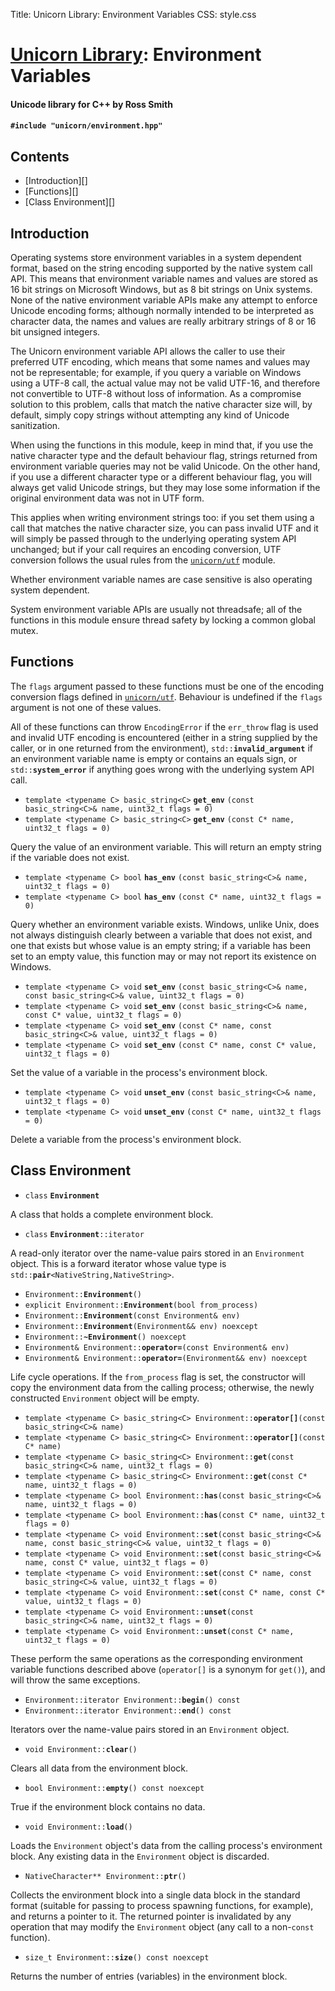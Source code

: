 Title: Unicorn Library: Environment Variables
CSS: style.css

# [Unicorn Library](index.html): Environment Variables #

#### Unicode library for C++ by Ross Smith ####

#### `#include "unicorn/environment.hpp"` ####

## Contents ##

* [Introduction][]
* [Functions][]
* [Class Environment][]

## Introduction ##

Operating systems store environment variables in a system dependent format,
based on the string encoding supported by the native system call API. This
means that environment variable names and values are stored as 16 bit strings
on Microsoft Windows, but as 8 bit strings on Unix systems. None of the native
environment variable APIs make any attempt to enforce Unicode encoding forms;
although normally intended to be interpreted as character data, the names and
values are really arbitrary strings of 8 or 16 bit unsigned integers.

The Unicorn environment variable API allows the caller to use their preferred
UTF encoding, which means that some names and values may not be representable;
for example, if you query a variable on Windows using a UTF-8 call, the actual
value may not be valid UTF-16, and therefore not convertible to UTF-8 without
loss of information. As a compromise solution to this problem, calls that
match the native character size will, by default, simply copy strings without
attempting any kind of Unicode sanitization.

When using the functions in this module, keep in mind that, if you use the
native character type and the default behaviour flag, strings returned from
environment variable queries may not be valid Unicode. On the other hand, if
you use a different character type or a different behaviour flag, you will
always get valid Unicode strings, but they may lose some information if the
original environment data was not in UTF form.

This applies when writing environment strings too: if you set them using a
call that matches the native character size, you can pass invalid UTF and it
will simply be passed through to the underlying operating system API
unchanged; but if your call requires an encoding conversion, UTF conversion
follows the usual rules from the [`unicorn/utf`](utf.html) module.

Whether environment variable names are case sensitive is also operating system
dependent.

System environment variable APIs are usually not threadsafe; all of the
functions in this module ensure thread safety by locking a common global
mutex.

## Functions ##

The `flags` argument passed to these functions must be one of the encoding
conversion flags defined in [`unicorn/utf`](utf.html). Behaviour is undefined
if the `flags` argument is not one of these values.

All of these functions can throw `EncodingError` if the `err_throw` flag is
used and invalid UTF encoding is encountered (either in a string supplied by
the caller, or in one returned from the environment), `std::`**`invalid_argument`**
if an environment variable name is empty or contains an equals sign, or
`std::`**`system_error`** if anything goes wrong with the underlying system API
call.

* `template <typename C> basic_string<C>` **`get_env`**
    `(const basic_string<C>& name, uint32_t flags = 0)`
* `template <typename C> basic_string<C>` **`get_env`**
    `(const C* name, uint32_t flags = 0)`

Query the value of an environment variable. This will return an empty string
if the variable does not exist.

* `template <typename C> bool` **`has_env`**
    `(const basic_string<C>& name, uint32_t flags = 0)`
* `template <typename C> bool` **`has_env`**
    `(const C* name, uint32_t flags = 0)`

Query whether an environment variable exists. Windows, unlike Unix, does not
always distinguish clearly between a variable that does not exist, and one
that exists but whose value is an empty string; if a variable has been set to
an empty value, this function may or may not report its existence on Windows.

* `template <typename C> void` **`set_env`**
    `(const basic_string<C>& name, const basic_string<C>& value, uint32_t flags = 0)`
* `template <typename C> void` **`set_env`**
    `(const basic_string<C>& name, const C* value, uint32_t flags = 0)`
* `template <typename C> void` **`set_env`**
    `(const C* name, const basic_string<C>& value, uint32_t flags = 0)`
* `template <typename C> void` **`set_env`**
    `(const C* name, const C* value, uint32_t flags = 0)`

Set the value of a variable in the process's environment block.

* `template <typename C> void` **`unset_env`**
    `(const basic_string<C>& name, uint32_t flags = 0)`
* `template <typename C> void` **`unset_env`**
    `(const C* name, uint32_t flags = 0)`

Delete a variable from the process's environment block.

## Class Environment ##

* `class` **`Environment`**

A class that holds a complete environment block.

* `class` **`Environment`**`::iterator`

A read-only iterator over the name-value pairs stored in an `Environment`
object. This is a forward iterator whose value type is
`std::`**`pair`**`<NativeString,NativeString>`.

* `Environment::`**`Environment`**`()`
* `explicit Environment::`**`Environment`**`(bool from_process)`
* `Environment::`**`Environment`**`(const Environment& env)`
* `Environment::`**`Environment`**`(Environment&& env) noexcept`
* `Environment::`**`~Environment`**`() noexcept`
* `Environment& Environment::`**`operator=`**`(const Environment& env)`
* `Environment& Environment::`**`operator=`**`(Environment&& env) noexcept`

Life cycle operations. If the `from_process` flag is set, the constructor will
copy the environment data from the calling process; otherwise, the newly
constructed `Environment` object will be empty.

* `template <typename C> basic_string<C> Environment::`**`operator[]`**`(const basic_string<C>& name)`
* `template <typename C> basic_string<C> Environment::`**`operator[]`**`(const C* name)`
* `template <typename C> basic_string<C> Environment::`**`get`**`(const basic_string<C>& name, uint32_t flags = 0)`
* `template <typename C> basic_string<C> Environment::`**`get`**`(const C* name, uint32_t flags = 0)`
* `template <typename C> bool Environment::`**`has`**`(const basic_string<C>& name, uint32_t flags = 0)`
* `template <typename C> bool Environment::`**`has`**`(const C* name, uint32_t flags = 0)`
* `template <typename C> void Environment::`**`set`**`(const basic_string<C>& name, const basic_string<C>& value, uint32_t flags = 0)`
* `template <typename C> void Environment::`**`set`**`(const basic_string<C>& name, const C* value, uint32_t flags = 0)`
* `template <typename C> void Environment::`**`set`**`(const C* name, const basic_string<C>& value, uint32_t flags = 0)`
* `template <typename C> void Environment::`**`set`**`(const C* name, const C* value, uint32_t flags = 0)`
* `template <typename C> void Environment::`**`unset`**`(const basic_string<C>& name, uint32_t flags = 0)`
* `template <typename C> void Environment::`**`unset`**`(const C* name, uint32_t flags = 0)`

These perform the same operations as the corresponding environment variable
functions described above (`operator[]` is a synonym for `get()`), and will
throw the same exceptions.

* `Environment::iterator Environment::`**`begin`**`() const`
* `Environment::iterator Environment::`**`end`**`() const`

Iterators over the name-value pairs stored in an `Environment` object.

* `void Environment::`**`clear`**`()`

Clears all data from the environment block.

* `bool Environment::`**`empty`**`() const noexcept`

True if the environment block contains no data.

* `void Environment::`**`load`**`()`

Loads the `Environment` object's data from the calling process's environment
block. Any existing data in the `Environment` object is discarded.

* `NativeCharacter** Environment::`**`ptr`**`()`

Collects the environment block into a single data block in the standard format
(suitable for passing to process spawning functions, for example), and returns
a pointer to it. The returned pointer is invalidated by any operation that may
modify the `Environment` object (any call to a non-`const` function).

* `size_t Environment::`**`size`**`() const noexcept`

Returns the number of entries (variables) in the environment block.

